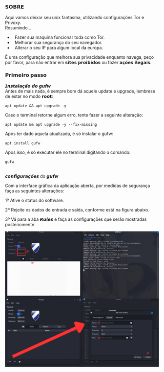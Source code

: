 ### 𝗦𝗢𝗕𝗥𝗘
Aqui vamos deixar seu unix fantasma, utilizando configurações Tor e Privoxy.<br>
Resumindo...
- &nbsp; Fazer sua maquina funcionar toda como Tor.
- &nbsp; Melhorar sua segurança do seu navegador.
- &nbsp; Alterar o seu IP para algum local da europa.

É uma configuração que melhora sua privacidade enquanto navega, peço por favor, para não entrar em 𝘀𝗶𝘁𝗲𝘀 𝗽𝗿𝗼𝗶𝗯𝗶𝗱𝗼𝘀 ou fazer 𝗮𝗰̧𝗼̃𝗲𝘀 𝗶𝗹𝗲𝗴𝗮𝗶𝘀. 

### 𝗣𝗿𝗶𝗺𝗲𝗶𝗿𝗼 𝗽𝗮𝘀𝘀𝗼
𝙄𝙣𝙨𝙩𝙖𝙡𝙖𝙘̧𝙖̃𝙤 𝙙𝙤 𝙜𝙪𝙛𝙬 
<br>
Antes de mais nada, é sempre bom dá aquele update e upgrade, lembrese de estar no modo 𝗿𝗼𝗼𝘁:
```
apt update && apt upgrade -y
```
Caso o terminal retorne algum erro, tente fazer a seguinte alteração:
```
apt update && apt upgrade -y --fix-missing
```
Apos ter dado aquela atualizada, é só instalar o gufw:
```
apt install gufw
```
Apos isso, é só executar ele no terminal digitando o comando:
```
gufw
```

<br>
𝙘𝙤𝙣𝙛𝙞𝙜𝙪𝙧𝙖𝙘̧𝙤̃𝙚𝙨 do 𝙜𝙪𝙛𝙬

<br>

Com a interface gráfica da aplicação aberta, por medidas de segurança faça as seguintes alterações:
<br>

1º Ative o status do software.<p>
2º Rejeite os dados de entrada e saída, conforme está na figura abaixo.<p>
3º Vá para a aba 𝙍𝙪𝙡𝙚𝙨 e faça as configurações que serão mostradas posteriomente.
<br>

<img align="center" src="https://github.com/mtsXD/SecConfig/blob/main/IMG/gufw.png"/>
<br>



<img align="center" src="https://github.com/mtsXD/SecConfig/blob/main/IMG/gufw%20Rules.png"/>
